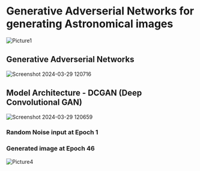 # Generative Adverserial Networks for generating Astronomical images
 
![Picture1](https://github.com/SrinithiSL/GAN_for_Astronomical_images/assets/98604421/4ee47cf2-da0b-4117-a54e-0881bdc7077f)

## Generative Adverserial Networks

![Screenshot 2024-03-29 120716](https://github.com/SrinithiSL/GAN_for_Astronomical_images/assets/98604421/531f9b4a-f720-4977-a3ae-0baf348895c2)


## Model Architecture - DCGAN (Deep Convolutional GAN)

![Screenshot 2024-03-29 120659](https://github.com/SrinithiSL/GAN_for_Astronomical_images/assets/98604421/9fe0b60c-c2e9-4737-b532-6a51712494c0)

### Random Noise input at Epoch 1


### Generated image at Epoch 46
![Picture4](https://github.com/SrinithiSL/GAN_for_Astronomical_images/assets/98604421/b6e6bcf3-ceb6-4612-8235-e7cf146c7891)
